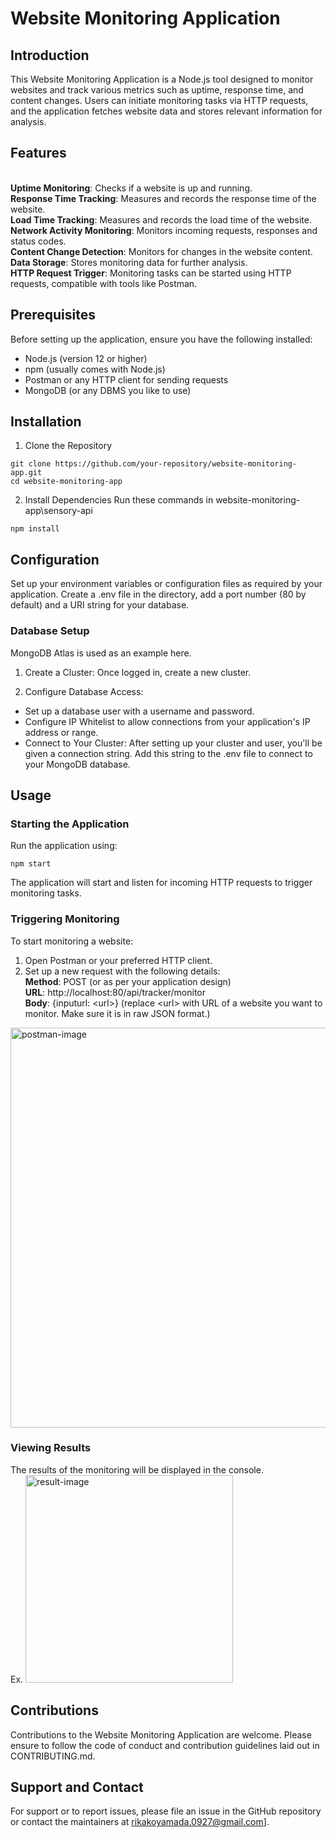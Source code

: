 # Website Monitoring Application
## Introduction
This Website Monitoring Application is a Node.js tool designed to monitor websites and track various metrics such as uptime, response time, and content changes. Users can initiate monitoring tasks via HTTP requests, and the application fetches website data and stores relevant information for analysis.

## Features
</br>**Uptime Monitoring**: Checks if a website is up and running.
</br>**Response Time Tracking**: Measures and records the response time of the website.
</br>**Load Time Tracking**: Measures and records the load time of the website.
</br>**Network Activity Monitoring**: Monitors incoming requests, responses and status codes.
</br>**Content Change Detection**: Monitors for changes in the website content.
</br>**Data Storage**: Stores monitoring data for further analysis.
</br>**HTTP Request Trigger**: Monitoring tasks can be started using HTTP requests, compatible with tools like Postman.

## Prerequisites
Before setting up the application, ensure you have the following installed:

- Node.js (version 12 or higher)
- npm (usually comes with Node.js)
- Postman or any HTTP client for sending requests
- MongoDB (or any DBMS you like to use)

## Installation
1. Clone the Repository

```
git clone https://github.com/your-repository/website-monitoring-app.git
cd website-monitoring-app
```


2. Install Dependencies
Run these commands in website-monitoring-app\sensory-api

```
npm install
```

## Configuration

Set up your environment variables or configuration files as required by your application.
Create a .env file in the directory, add a port number (80 by default) and a URI string for your database.

### Database Setup
MongoDB Atlas is used as an example here.

1. Create a Cluster: Once logged in, create a new cluster.

2. Configure Database Access:

- Set up a database user with a username and password.
- Configure IP Whitelist to allow connections from your application's IP address or range.
- Connect to Your Cluster: After setting up your cluster and user, you'll be given a connection string. Add this string to the .env file to connect to your MongoDB database.


## Usage
### Starting the Application
Run the application using:
```
npm start
```

The application will start and listen for incoming HTTP requests to trigger monitoring tasks.

### Triggering Monitoring
To start monitoring a website:

1. Open Postman or your preferred HTTP client.
2. Set up a new request with the following details:
</br>**Method**: POST (or as per your application design)
</br>**URL**: http://localhost:80/api/tracker/monitor
</br>**Body**: {inputurl: \<url>} (replace \<url> with URL of a website you want to monitor. Make sure it is in raw JSON format.)
<img width="640" alt="postman-image" src="https://github.com/ryamada1015/website-monitoring-tool/assets/60910478/5fd63407-45d1-49c1-8ce9-450780ffafb8">


### Viewing Results
The results of the monitoring will be displayed in the console.
</br>Ex.
<img width="332" alt="result-image" src="https://github.com/ryamada1015/website-monitoring-tool/assets/60910478/3edf2e4a-f0f4-4c25-b5e7-c7b3e8525e32">


## Contributions
Contributions to the Website Monitoring Application are welcome. Please ensure to follow the code of conduct and contribution guidelines laid out in CONTRIBUTING.md.

## Support and Contact
For support or to report issues, please file an issue in the GitHub repository or contact the maintainers at rikakoyamada.0927@gmail.com].
